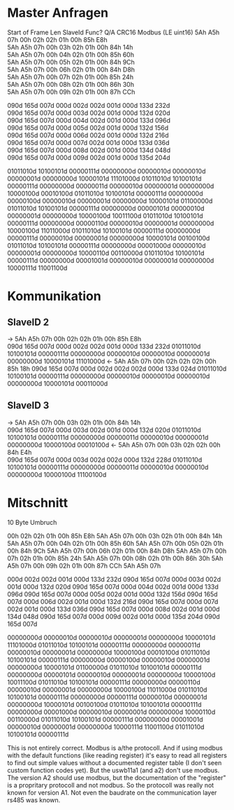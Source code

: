 # Master Anfragen

Start of Frame      Len                 SlaveId   Func?     Q/A                 CRC16 Modbus (LE uint16)
5Ah       A5h       07h       00h       02h       02h       01h       00h       85h       E8h      
5Ah       A5h       07h       00h       03h       02h       01h       00h       84h       14h      
5Ah       A5h       07h       00h       04h       02h       01h       00h       85h       60h      
5Ah       A5h       07h       00h       05h       02h       01h       00h       84h       9Ch      
5Ah       A5h       07h       00h       06h       02h       01h       00h       84h       D8h      
5Ah       A5h       07h       00h       07h       02h       01h       00h       85h       24h      
5Ah       A5h       07h       00h       08h       02h       01h       00h       86h       30h      
5Ah       A5h       07h       00h       09h       02h       01h       00h       87h       CCh      
                              
090d      165d      007d      000d      002d      002d      001d      000d      133d      232d     
090d      165d      007d      000d      003d      002d      001d      000d      132d      020d     
090d      165d      007d      000d      004d      002d      001d      000d      133d      096d     
090d      165d      007d      000d      005d      002d      001d      000d      132d      156d     
090d      165d      007d      000d      006d      002d      001d      000d      132d      216d     
090d      165d      007d      000d      007d      002d      001d      000d      133d      036d     
090d      165d      007d      000d      008d      002d      001d      000d      134d      048d     
090d      165d      007d      000d      009d      002d      001d      000d      135d      204d     
                              
01011010d 10100101d 00000111d 00000000d 00000010d 00000010d 00000001d 00000000d 10000101d 11101000d
01011010d 10100101d 00000111d 00000000d 00000011d 00000010d 00000001d 00000000d 10000100d 00010100d
01011010d 10100101d 00000111d 00000000d 00000100d 00000010d 00000001d 00000000d 10000101d 01100000d
01011010d 10100101d 00000111d 00000000d 00000101d 00000010d 00000001d 00000000d 10000100d 10011100d
01011010d 10100101d 00000111d 00000000d 00000110d 00000010d 00000001d 00000000d 10000100d 11011000d
01011010d 10100101d 00000111d 00000000d 00000111d 00000010d 00000001d 00000000d 10000101d 00100100d
01011010d 10100101d 00000111d 00000000d 00001000d 00000010d 00000001d 00000000d 10000110d 00110000d
01011010d 10100101d 00000111d 00000000d 00001001d 00000010d 00000001d 00000000d 10000111d 11001100d


# Kommunikation

## SlaveID 2

-> 5Ah       A5h       07h       00h       02h       02h       01h       00h       85h       E8h  
   090d      165d      007d      000d      002d      002d      001d      000d      133d      232d
   01011010d 10100101d 00000111d 00000000d 00000010d 00000010d 00000001d 00000000d 10000101d 11101000d
<- 5Ah       A5h       07h       00h       02h       02h       02h       00h       85h       18h 
   090d      165d      007d      000d      002d      002d      002d      000d      133d      024d
   01011010d 10100101d 00000111d 00000000d 00000010d 00000010d 00000010d 00000000d 10000101d 00011000d

## SlaveID 3

-> 5Ah       A5h       07h       00h       03h       02h       01h       00h       84h       14h  
   090d      165d      007d      000d      003d      002d      001d      000d      132d      020d
   01011010d 10100101d 00000111d 00000000d 00000011d 00000010d 00000001d 00000000d 10000100d 00010100d
<- 5Ah       A5h       07h       00h       03h       02h       02h       00h       84h       E4h  
   090d      165d      007d      000d      003d      002d      002d      000d      132d      228d
   01011010d 10100101d 00000111d 00000000d 00000011d 00000010d 00000010d 00000000d 10000100d 11100100d










# Mitschnitt
10 Byte Umbruch

00h       02h       02h       01h       00h       85h       E8h       5Ah       A5h       07h
00h       03h       02h       01h       00h       84h       14h       5Ah       A5h       07h
00h       04h       02h       01h       00h       85h       60h       5Ah       A5h       07h
00h       05h       02h       01h       00h       84h       9Ch       5Ah       A5h       07h
00h       06h       02h       01h       00h       84h       D8h       5Ah       A5h       07h
00h       07h       02h       01h       00h       85h       24h       5Ah       A5h       07h
00h       08h       02h       01h       00h       86h       30h       5Ah       A5h       07h
00h       09h       02h       01h       00h       87h       CCh       5Ah       A5h       07h

000d      002d      002d      001d      000d      133d      232d      090d      165d      007d
000d      003d      002d      001d      000d      132d      020d      090d      165d      007d
000d      004d      002d      001d      000d      133d      096d      090d      165d      007d
000d      005d      002d      001d      000d      132d      156d      090d      165d      007d
000d      006d      002d      001d      000d      132d      216d      090d      165d      007d
000d      007d      002d      001d      000d      133d      036d      090d      165d      007d
000d      008d      002d      001d      000d      134d      048d      090d      165d      007d
000d      009d      002d      001d      000d      135d      204d      090d      165d      007d

00000000d 00000010d 00000010d 00000001d 00000000d 10000101d 11101000d 01011010d 10100101d 00000111d
00000000d 00000011d 00000010d 00000001d 00000000d 10000100d 00010100d 01011010d 10100101d 00000111d
00000000d 00000100d 00000010d 00000001d 00000000d 10000101d 01100000d 01011010d 10100101d 00000111d
00000000d 00000101d 00000010d 00000001d 00000000d 10000100d 10011100d 01011010d 10100101d 00000111d
00000000d 00000110d 00000010d 00000001d 00000000d 10000100d 11011000d 01011010d 10100101d 00000111d
00000000d 00000111d 00000010d 00000001d 00000000d 10000101d 00100100d 01011010d 10100101d 00000111d
00000000d 00001000d 00000010d 00000001d 00000000d 10000110d 00110000d 01011010d 10100101d 00000111d
00000000d 00001001d 00000010d 00000001d 00000000d 10000111d 11001100d 01011010d 10100101d 00000111d


This is not entirely correct. Modbus is a/the protocoll. And if using modbus with the default functions (like reading register) it's easy to read all registers to find out simple values without a documented register table (I don't seen custom function codes yet).
But the uswb11a1 (and a2) don't use modbus. The version A2 should use modbus, but the documentation of the "register" is a propritary protocoll and not modbus.
So the protocoll was really not known for version A1. Not even the baudrate on the communication layer rs485 was known.
